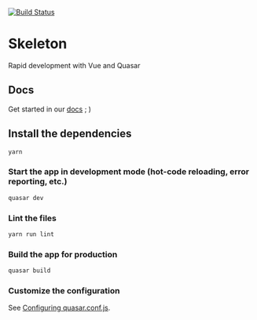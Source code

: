 [![Build Status](https://travis-ci.com/quasarframeworkbrasil/skeleton-quasar.svg?branch=master)](https://travis-ci.com/quasarframeworkbrasil/skeleton-quasar)

# Skeleton

Rapid development with Vue and Quasar

## Docs

Get started in our [docs](https://quasarframework-brasil.gitbook.io/skeleton-quasar) ; )

## Install the dependencies
```bash
yarn
```

### Start the app in development mode (hot-code reloading, error reporting, etc.)
```bash
quasar dev
```

### Lint the files
```bash
yarn run lint
```

### Build the app for production
```bash
quasar build
```

### Customize the configuration
See [Configuring quasar.conf.js](https://quasar.dev/quasar-cli/quasar-conf-js).
